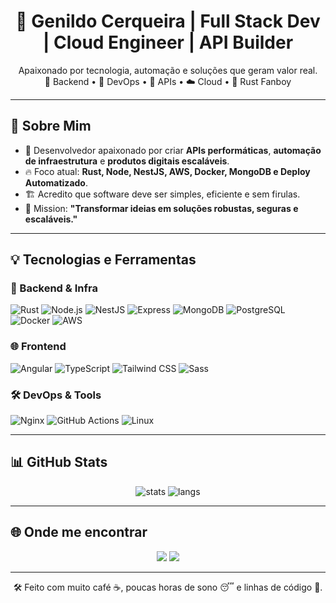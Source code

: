 <h1 align="center">🚀 Genildo Cerqueira | Full Stack Dev | Cloud Engineer | API Builder</h1>

<p align="center">
Apaixonado por tecnologia, automação e soluções que geram valor real.<br>
🚀 Backend • 🧠 DevOps • 🔗 APIs • ☁️ Cloud • 🦀 Rust Fanboy
</p>

---

## 🚀 Sobre Mim

- 💼 Desenvolvedor apaixonado por criar **APIs performáticas**, **automação de infraestrutura** e **produtos digitais escaláveis**.
- 🔥 Foco atual: **Rust, Node, NestJS, AWS, Docker, MongoDB e Deploy Automatizado**.
- 🏗️ Acredito que software deve ser simples, eficiente e sem firulas.
- 🎯 Mission: **"Transformar ideias em soluções robustas, seguras e escaláveis."**

---

## 💡 Tecnologias e Ferramentas

### 🔧 Backend & Infra  
![Rust](https://img.shields.io/badge/-Rust-000?style=for-the-badge&logo=rust) 
![Node.js](https://img.shields.io/badge/-Node.js-339933?style=for-the-badge&logo=node.js) 
![NestJS](https://img.shields.io/badge/-NestJS-E0234E?style=for-the-badge&logo=nestjs) 
![Express](https://img.shields.io/badge/-Express-000000?style=for-the-badge&logo=express&logoColor=white) 
![MongoDB](https://img.shields.io/badge/-MongoDB-47A248?style=for-the-badge&logo=mongodb) 
![PostgreSQL](https://img.shields.io/badge/-PostgreSQL-336791?style=for-the-badge&logo=postgresql) 
![Docker](https://img.shields.io/badge/-Docker-2496ED?style=for-the-badge&logo=docker) 
![AWS](https://img.shields.io/badge/-AWS-232F3E?style=for-the-badge&logo=amazonaws)

### 🌐 Frontend  
![Angular](https://img.shields.io/badge/-Angular-DD0031?style=for-the-badge&logo=angular&logoColor=white) 
![TypeScript](https://img.shields.io/badge/-TypeScript-3178C6?style=for-the-badge&logo=typescript) 
![Tailwind CSS](https://img.shields.io/badge/-Tailwind%20CSS-38B2AC?style=for-the-badge&logo=tailwind-css) 
![Sass](https://img.shields.io/badge/-Sass-CC6699?style=for-the-badge&logo=sass) 

### 🛠️ DevOps & Tools  
![Nginx](https://img.shields.io/badge/-Nginx-269539?style=for-the-badge&logo=nginx) 
![GitHub Actions](https://img.shields.io/badge/-GitHub%20Actions-2088FF?style=for-the-badge&logo=github-actions) 
![Linux](https://img.shields.io/badge/-Linux-FCC624?style=for-the-badge&logo=linux&logoColor=black)

---

## 📊 GitHub Stats
<p align="center">
<img src="https://github-readme-stats.vercel.app/api?username=Genildocs&show_icons=true&theme=tokyonight" alt="stats"/>
<img src="https://github-readme-stats.vercel.app/api/top-langs/?username=Genildocs&layout=compact&theme=tokyonight" alt="langs"/>
</p>

---

## 🌐 Onde me encontrar
<p align="center">
<a href="mailto:seuemail@gmail.com"><img src="https://img.shields.io/badge/-Gmail-D14836?style=for-the-badge&logo=gmail&logoColor=white"></a>
<a href="https://www.linkedin.com/in/seulinkedin"><img src="https://img.shields.io/badge/-LinkedIn-0077B5?style=for-the-badge&logo=linkedin&logoColor=white"></a>
</p>

---
<p align="center">
🛠️ Feito com muito café ☕, poucas horas de sono 😴 e linhas de código 🚀.
</p>
